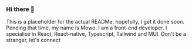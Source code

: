 ### Hi there 👋 

This is a placeholder for the actual READMe, hopefully, I get it done soon. Pending that time, my name is Mowo. I am a front-end developer. I specialise in React, React-native, Typescript, Tailwind and MUI. Don't be a stranger, let's connect
<!--
**Mo-wo/Mo-wo** is a ✨ _special_ ✨ repository because its `README.md` (this file) appears on your GitHub profile.

Here are some ideas to get you started:

- 🔭 I’m currently working on ...
- 🌱 I’m currently learning ...
- 👯 I’m looking to collaborate on ...
- 🤔 I’m looking for help with ...
- 💬 Ask me about ...
- 📫 How to reach me: ...
- 😄 Pronouns: ...
- ⚡ Fun fact: ...
-->
